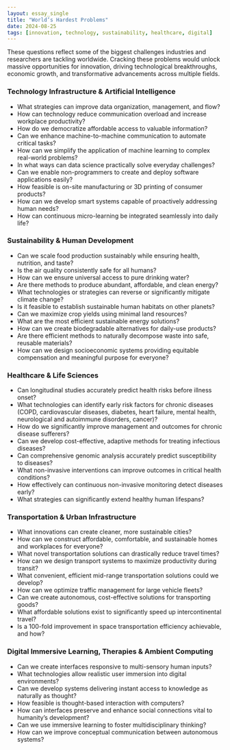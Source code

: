 ```yaml
---
layout: essay_single
title: "World’s Hardest Problems"
date: 2024-08-25
tags: [innovation, technology, sustainability, healthcare, digital]
---
```


These questions reflect some of the biggest challenges industries and researchers are tackling worldwide. Cracking these problems would unlock massive opportunities for innovation, driving technological breakthroughs, economic growth, and transformative advancements across multiple fields.

### Technology Infrastructure & Artificial Intelligence

*   What strategies can improve data organization, management, and flow?
*   How can technology reduce communication overload and increase workplace productivity?
*   How do we democratize affordable access to valuable information?
*   Can we enhance machine-to-machine communication to automate critical tasks?
*   How can we simplify the application of machine learning to complex real-world problems?
*   In what ways can data science practically solve everyday challenges?
*   Can we enable non-programmers to create and deploy software applications easily?
*   How feasible is on-site manufacturing or 3D printing of consumer products?
*   How can we develop smart systems capable of proactively addressing human needs?
*   How can continuous micro-learning be integrated seamlessly into daily life?

### Sustainability & Human Development

*   Can we scale food production sustainably while ensuring health, nutrition, and taste?
*   Is the air quality consistently safe for all humans?
*   How can we ensure universal access to pure drinking water?
*   Are there methods to produce abundant, affordable, and clean energy?
*   What technologies or strategies can reverse or significantly mitigate climate change?
*   Is it feasible to establish sustainable human habitats on other planets?
*   Can we maximize crop yields using minimal land resources?
*   What are the most efficient sustainable energy solutions?
*   How can we create biodegradable alternatives for daily-use products?
*   Are there efficient methods to naturally decompose waste into safe, reusable materials?
*   How can we design socioeconomic systems providing equitable compensation and meaningful purpose for everyone?

### Healthcare & Life Sciences

*   Can longitudinal studies accurately predict health risks before illness onset?
*   What technologies can identify early risk factors for chronic diseases (COPD, cardiovascular diseases, diabetes, heart failure, mental health, neurological and autoimmune disorders, cancer)?
*   How do we significantly improve management and outcomes for chronic disease sufferers?
*   Can we develop cost-effective, adaptive methods for treating infectious diseases?
*   Can comprehensive genomic analysis accurately predict susceptibility to diseases?
*   What non-invasive interventions can improve outcomes in critical health conditions?
*   How effectively can continuous non-invasive monitoring detect diseases early?
*   What strategies can significantly extend healthy human lifespans?

### Transportation & Urban Infrastructure

*   What innovations can create cleaner, more sustainable cities?
*   How can we construct affordable, comfortable, and sustainable homes and workplaces for everyone?
*   What novel transportation solutions can drastically reduce travel times?
*   How can we design transport systems to maximize productivity during transit?
*   What convenient, efficient mid-range transportation solutions could we develop?
*   How can we optimize traffic management for large vehicle fleets?
*   Can we create autonomous, cost-effective solutions for transporting goods?
*   What affordable solutions exist to significantly speed up intercontinental travel?
*   Is a 100-fold improvement in space transportation efficiency achievable, and how?

### Digital Immersive Learning, Therapies & Ambient Computing

*   Can we create interfaces responsive to multi-sensory human inputs?
*   What technologies allow realistic user immersion into digital environments?
*   Can we develop systems delivering instant access to knowledge as naturally as thought?
*   How feasible is thought-based interaction with computers?
*   How can interfaces preserve and enhance social connections vital to humanity’s development?
*   Can we use immersive learning to foster multidisciplinary thinking?
*   How can we improve conceptual communication between autonomous systems?